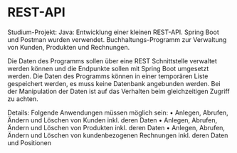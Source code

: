 # REST-API
Studium-Projekt: Java: Entwicklung einer kleinen REST-API. Spring Boot und Postman wurden verwendet.
Buchhaltungs-Programm zur Verwaltung von Kunden, Produkten und Rechnungen.

Die Daten des Programms sollen über eine REST Schnittstelle verwaltet werden können und die Endpunkte sollen mit Spring Boot umgesetzt werden.
Die Daten des Programms können in einer temporären Liste gespeichert werden, es muss keine Datenbank angebunden werden. 
Bei der Manipulation der Daten ist auf das Verhalten beim gleichzeitigen Zugriff zu achten.

Details: 
Folgende Anwendungen müssen möglich sein: • Anlegen, Abrufen, Ändern und Löschen von Kunden inkl. deren Daten • Anlegen, Abrufen, Ändern und Löschen von Produkten inkl. deren Daten • Anlegen, Abrufen, Ändern und Löschen von kundenbezogenen Rechnungen inkl. deren Daten und Positionen
